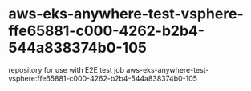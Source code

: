 # aws-eks-anywhere-test-vsphere-ffe65881-c000-4262-b2b4-544a838374b0-105
repository for use with E2E test job aws-eks-anywhere-test-vsphere:ffe65881-c000-4262-b2b4-544a838374b0-105
